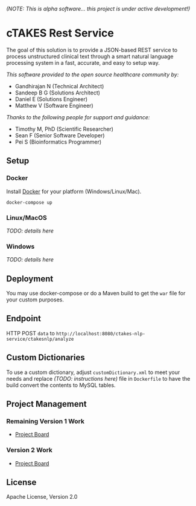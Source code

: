 _(NOTE: This is alpha software... this project is under active development!)_

# cTAKES Rest Service

The goal of this solution is to provide a JSON-based REST service to process unstructured clinical text through a smart natural language processing system in a fast, accurate, and easy to setup way.

_This software provided to the open source healthcare community by:_

- Gandhirajan N (Technical Architect)
- Sandeep B G (Solutions Architect)
- Daniel E (Solutions Engineer)
- Matthew V (Software Engineer)

_Thanks to the following people for support and guidance:_

- Timothy M, PhD (Scientific Researcher)
- Sean F (Senior Software Developer)
- Pei S (Bioinformatics Programmer)

## Setup

### Docker

Install [Docker](https://www.docker.com/) for your platform (Windows/Linux/Mac).

```
docker-compose up
```

### Linux/MacOS

_TODO: details here_

### Windows

_TODO: details here_

## Deployment

You may use docker-compose or do a Maven build to get the `war` file for your custom purposes.

## Endpoint

HTTP POST `data` to `http://localhost:8080/ctakes-nlp-service/ctakesnlp/analyze`

## Custom Dictionaries

To use a custom dictionary, adjust `customDictionary.xml` to meet your needs and replace _(TODO: instructions here)_ file in `Dockerfile` to have the build convert the contents to MySQL tables.

## Project Management

### Remaining Version 1 Work

- [Project Board](https://github.com/GoTeamEpsilon/ctakes-rest-service/projects/1)

### Version 2 Work

- [Project Board](https://github.com/GoTeamEpsilon/ctakes-rest-service/projects/2)

## License

Apache License, Version 2.0

